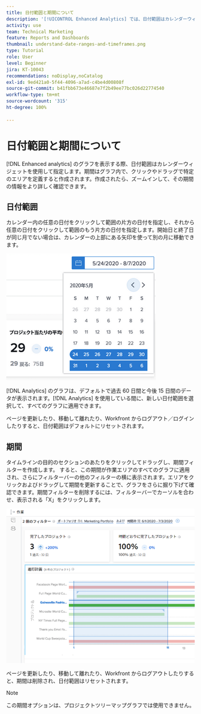 ```yaml
---
title: 日付範囲と期間について
description: '[!UICONTROL Enhanced Analytics] では、日付範囲はカレンダーウィジェットを使用して指定します。期間はグラフ内で作成されます。'
activity: use
team: Technical Marketing
feature: Reports and Dashboards
thumbnail: understand-date-ranges-and-timeframes.png
type: Tutorial
role: User
level: Beginner
jira: KT-10043
recommendations: noDisplay,noCatalog
exl-id: 9ed421a0-5f44-4096-a7ad-c4be4d00808f
source-git-commit: b41fbb673e46687e7f2b49ee77bc026d22774540
workflow-type: tm+mt
source-wordcount: '315'
ht-degree: 100%

---
```


# 日付範囲と期間について

[!DNL Enhanced analytics] のグラフを表示する際、日付範囲はカレンダーウィジェットを使用して指定します。期間はグラフ内で、クリックやドラッグで特定のエリアを定義すると作成されます。作成されたら、ズームインして、その期間の情報をより詳しく確認できます。

## 日付範囲

カレンダー内の任意の日付をクリックして範囲の片方の日付を指定し、それから任意の日付をクリックして範囲のもう片方の日付を指定します。開始日と終了日が同じ月でない場合は、カレンダーの上部にある矢印を使って別の月に移動できます。

![カレンダーウィジェットを使用して日付範囲を選択している画像](assets/section-1-3.png)

[!DNL Analytics] のグラフは、デフォルトで過去 60 日間と今後 15 日間のデータが表示されます。[!DNL Analytics] を使用している間に、新しい日付範囲を選択して、すべてのグラフに適用できます。

ページを更新したり、移動して離れたり、Workfront からログアウト／ログインしたりすると、日付範囲はデフォルトにリセットされます。

## 期間

タイムラインの目的のセクションのあたりをクリックしてドラッグし、期間フィルターを作成します。 すると、この期間が作業エリアのすべてのグラフに適用され、さらにフィルターバーの他のフィルターの横に表示されます。エリアをクリックおよびドラッグして期間を更新することで、グラフをさらに掘り下げて確認できます。期間フィルターを削除するには、フィルターバーでカーソルを合わせ、表示される「X」をクリックします。

![クリックやドラッグで日付範囲を選択している画像](assets/section-1-4.png)

ページを更新したり、移動して離れたり、Workfront からログアウトしたりすると、期間は削除され、日付範囲はリセットされます。

>[!NOTE]
>
>この期間オプションは、プロジェクトツリーマップグラフでは使用できません。
